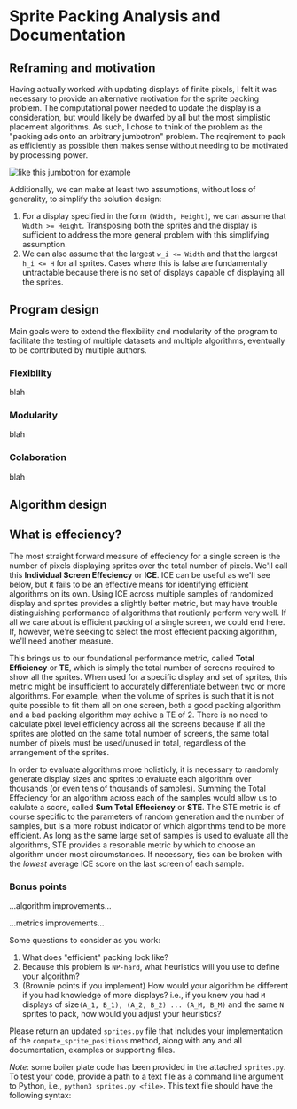 # Sprite Packing Analysis and Documentation
## Reframing and motivation
Having actually worked with updating displays of finite pixels, I felt it was necessary to provide an alternative motivation for the sprite packing problem.  The computational power needed to update the display is a consideration, but would likely be dwarfed by all but the most simplistic placement algorithms.  As such, I chose to think of the problem as the "packing ads onto an arbitrary jumbotron" problem.  The reqirement to pack as efficiently as possible then makes sense without needing to be motivated by processing power.

![like this jumbotron for example](https://gocommandoapp.com/wp-content/uploads/2015/08/Jumbotron.jpg)

Additionally, we can make at least two assumptions, without loss of generality, to simplify the solution design:

1. For a display specified in the form `(Width, Height)`, we can assume that `Width >= Height`.  Transposing both the sprites and the display is sufficient to address the more general problem with this simplifying assumption.
2. We can also assume that the largest `w_i <= Width` and that the largest `h_i <= H` for all sprites.  Cases where this is false are fundamentally untractable because there is no set of displays capable of displaying all the sprites.

## Program design
Main goals were to extend the flexibility and modularity of the program to facilitate the testing of multiple datasets and multiple algorithms, eventually to be contributed by multiple authors.
### Flexibility
blah
### Modularity
blah
### Colaboration
blah

## Algorithm design


## What is effeciency?

The most straight forward measure of effeciency for a single screen is the number of pixels displaying sprites over the total number of pixels.  We'll call this **Individual Screen Effeciency** or **ICE**.  ICE can be useful as we'll see below, but it fails to be an effective means for identifying efficient algorithms on its own.  Using ICE across multiple samples of randomized display and sprites provides a slightly better metric, but may have trouble distinguishing performance of algorithms that routienly perform very well.  If all we care about is efficient packing of a single screen, we could end here.  If, however, we're seeking to select the most effecient packing algorithm, we'll need another measure.

This brings us to our foundational performance metric, called **Total Efficiency** or **TE**, which is simply the total number of screens required to show all the sprites.  When used for a specific display and set of sprites, this metric might be insufficient to accurately differentiate between two or more algorithms.  For example, when the volume of sprites is such that it is not quite possible to fit them all on one screen, both a good packing algorithm and a bad packing algorithm may achive a TE of 2.  There is no need to calculate pixel level efficiency across all the screens because if all the sprites are plotted on the same total number of screens, the same total number of pixels must be used/unused in total, regardless of the arrangement of the sprites.

In order to evaluate algorithms more holisticly, it is necessary to randomly generate display sizes and sprites to evaluate each algorithm over thousands (or even tens of thousands of samples).  Summing the Total Effeciency for an algorithm across each of the samples would allow us to calulate a score, called **Sum Total Effeciency** or **STE**.  The STE metric is of course specific to the parameters of random generation and the number of samples, but is a more robust indicator of which algorithms tend to be more efficient.  As long as the same large set of samples is used to evaluate all the algorithms, STE provides a resonable metric by which to choose an algorithm under most circumstances.  If necessary, ties can be broken with the *lowest* average ICE score on the last screen of each sample.

### Bonus points
...algorithm improvements...

...metrics improvements...



Some questions to consider as you work:

1. What does "efficient" packing look like? 
2. Because this problem is `NP-hard`, what heuristics will you use to define your algorithm?
3. (Brownie points if you implement) How would your algorithm be different if you had knowledge of more displays? i.e., if you knew you had `M` displays of size`(A_1, B_1), (A_2, B_2) ... (A_M, B_M)` and the same `N` sprites to pack, how would you adjust your heuristics?

Please return an updated `sprites.py` file that includes your implementation of the `compute_sprite_positions` method, along with any and all documentation, examples or supporting files.

*Note*: some boiler plate code has been provided in the attached `sprites.py`. To test your code, provide a path to a text file as a command line argument to Python, i.e., `python3 sprites.py <file>`. This text file should have the following syntax:

